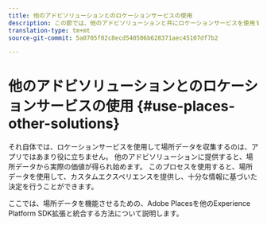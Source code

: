 ```yaml
---
title: 他のアドビソリューションとのロケーションサービスの使用
description: この節では、他のアドビソリューションと共にロケーションサービスを使用する方法について説明します。
translation-type: tm+mt
source-git-commit: 5a0705f02c8ecd540506b628371aec45107df7b2

---
```



# 他のアドビソリューションとのロケーションサービスの使用 {#use-places-other-solutions}

それ自体では、ロケーションサービスを使用して場所データを収集するのは、アプリではあまり役に立ちません。 他のアドビソリューションに提供すると、場所データから実際の価値が得られ始めます。 このプロセスを使用すると、場所データを使用して、カスタムエクスペリエンスを提供し、十分な情報に基づいた決定を行うことができます。

ここでは、場所データを機能させるための、Adobe Placesを他のExperience Platform SDK拡張と統合する方法について説明します。